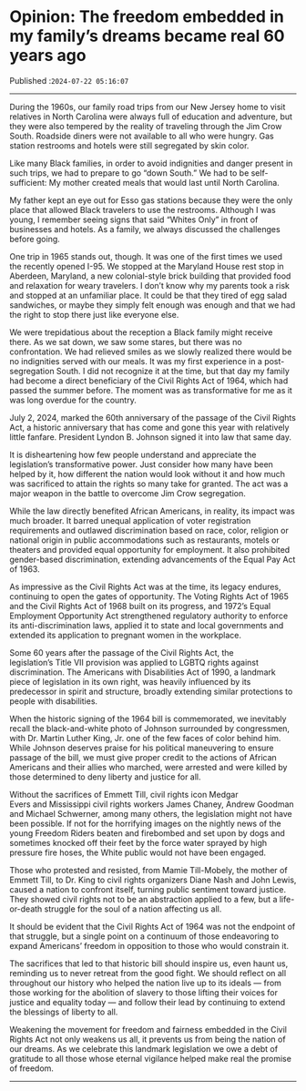 # Opinion: The freedom embedded in my family’s dreams became real 60 years ago

Published :`2024-07-22 05:16:07`

---

During the 1960s, our family road trips from our New Jersey home to visit relatives in North Carolina were always full of education and adventure, but they were also tempered by the reality of traveling through the Jim Crow South. Roadside diners were not available to all who were hungry. Gas station restrooms and hotels were still segregated by skin color.

Like many Black families, in order to avoid indignities and danger present in such trips, we had to prepare to go “down South.” We had to be self-sufficient: My mother created meals that would last until North Carolina.

My father kept an eye out for Esso gas stations because they were the only place that allowed Black travelers to use the restrooms. Although I was young, I remember seeing signs that said “Whites Only” in front of businesses and hotels. As a family, we always discussed the challenges before going.

One trip in 1965 stands out, though. It was one of the first times we used the recently opened I-95. We stopped at the Maryland House rest stop in Aberdeen, Maryland, a new colonial-style brick building that provided food and relaxation for weary travelers. I don’t know why my parents took a risk and stopped at an unfamiliar place. It could be that they tired of egg salad sandwiches, or maybe they simply felt enough was enough and that we had the right to stop there just like everyone else.

We were trepidatious about the reception a Black family might receive there. As we sat down, we saw some stares, but there was no confrontation. We had relieved smiles as we slowly realized there would be no indignities served with our meals. It was my first experience in a post-segregation South. I did not recognize it at the time, but that day my family had become a direct beneficiary of the Civil Rights Act of 1964, which had passed the summer before. The moment was as transformative for me as it was long overdue for the country.

July 2, 2024, marked the 60th anniversary of the passage of the Civil Rights Act, a historic anniversary that has come and gone this year with relatively little fanfare. President Lyndon B. Johnson signed it into law that same day.

It is disheartening how few people understand and appreciate the legislation’s transformative power. Just consider how many have been helped by it, how different the nation would look without it and how much was sacrificed to attain the rights so many take for granted. The act was a major weapon in the battle to overcome Jim Crow segregation.

While the law directly benefited African Americans, in reality, its impact was much broader. It barred unequal application of voter registration requirements and outlawed discrimination based on race, color, religion or national origin in public accommodations such as restaurants, motels or theaters and provided equal opportunity for employment. It also prohibited gender-based discrimination, extending advancements of the Equal Pay Act of 1963.

As impressive as the Civil Rights Act was at the time, its legacy endures, continuing to open the gates of opportunity. The Voting Rights Act of 1965 and the Civil Rights Act of 1968 built on its progress, and 1972’s Equal Employment Opportunity Act strengthened regulatory authority to enforce its anti-discrimination laws, applied it to state and local governments and extended its application to pregnant women in the workplace.

Some 60 years after the passage of the Civil Rights Act, the legislation’s Title VII provision was applied to LGBTQ rights against discrimination. The Americans with Disabilities Act of 1990, a landmark piece of legislation in its own right, was heavily influenced by its predecessor in spirit and structure, broadly extending similar protections to people with disabilities.

When the historic signing of the 1964 bill is commemorated, we inevitably recall the black-and-white photo of Johnson surrounded by congressmen, with Dr. Martin Luther King, Jr. one of the few faces of color behind him. While Johnson deserves praise for his political maneuvering to ensure passage of the bill, we must give proper credit to the actions of African Americans and their allies who marched, were arrested and were killed by those determined to deny liberty and justice for all.

Without the sacrifices of Emmett Till, civil rights icon Medgar Evers and Mississippi civil rights workers James Chaney, Andrew Goodman and Michael Schwerner, among many others, the legislation might not have been possible. If not for the horrifying images on the nightly news of the young Freedom Riders beaten and firebombed and set upon by dogs  and sometimes knocked off their feet by the force water sprayed by high pressure fire hoses, the White public would not have been engaged.

Those who protested and resisted, from Mamie Till-Mobely, the mother of Emmett Till, to Dr. King to civil rights organizers Diane Nash and John Lewis, caused a nation to confront itself, turning public sentiment toward justice. They showed civil rights not to be an abstraction applied to a few, but a life-or-death struggle for the soul of a nation affecting us all.

It should be evident that the Civil Rights Act of 1964 was not the endpoint of that struggle, but a single point on a continuum of those endeavoring to expand Americans’ freedom in opposition to those who would constrain it.

The sacrifices that led to that historic bill should inspire us, even haunt us, reminding us to never retreat from the good fight. We should reflect on all throughout our history who helped the nation live up to its ideals — from those working for the abolition of slavery to those lifting their voices for justice and equality today — and follow their lead by continuing to extend the blessings of liberty to all.

Weakening the movement for freedom and fairness embedded in the Civil Rights Act not only weakens us all, it prevents us from being the nation of our dreams. As we celebrate this landmark legislation we owe a debt of gratitude to all those whose eternal vigilance helped make real the promise of freedom.

---

